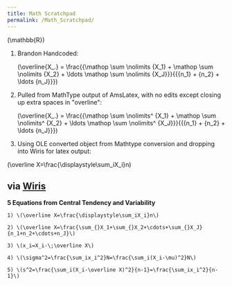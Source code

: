 ```yaml
---
title: Math Scratchpad
permalink: /Math_Scratchpad/
---
```


\(\mathbb{R}\)

1) Brandon Handcoded:

    \(\overline{X_.}  = \frac{{\mathop \sum \nolimits {X_1} + \mathop \sum \nolimits {X_2} +  \ldots
    \mathop \sum \nolimits {X_J}}}{{{n_1} + {n_2} +  \ldots {n_J}}}\)

2) Pulled from MathType output of AmsLatex, with no edits except closing up extra spaces in "overline":


    \(\overline{X_.} = \frac{{\mathop \sum \nolimits^ {X_1} + \mathop \sum \nolimits^ {X_2} +  \ldots
    \mathop \sum \nolimits^ {X_J}}}{{{n_1} + {n_2} +  \ldots {n_J}}}\)

3) Using OLE converted object from Mathtype conversion and dropping into Wiris for latex output:

\(\overline X=\frac{\displaystyle\sum_iX_i}n\)

via [Wiris](http://www.wiris.com/editor/demo/en/mathml-latex#this)
------------------------------------------------------------------

**5 Equations from Central Tendency and Variability**

    1) \(\overline X=\frac{\displaystyle\sum_iX_i}n\)

    2) \(\overline X=\frac{\sum_{}X_1+\sum_{}X_2+\cdots+\sum_{}X_J}{n_1+n_2+\cdots+n_J}\)

    3) \(x_i=X_i-\;\overline X\)

    4) \(\sigma^2=\frac{\sum_ix_i^2}N=\frac{\sum_i(X_i-\mu)^2}N\)

    5) \(s^2=\frac{\sum_i(X_i-\overline X)^2}{n-1}=\frac{\sum_ix_i^2}{n-1}\)
